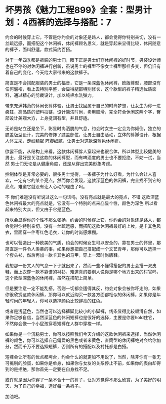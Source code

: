 # 坏男孩《魅力工程899》全套：型男计划：4西裤的选择与搭配：7

约会的时候穿上它，不管是你约会的对象还是路人，都会觉得你特别亲切，没有一丝疏远感，而搭配这个休闲裤，休闲裤顾名思义，就是穿起来显得比较，休闲随意的裤子，面料舒适，款式简约百搭。

对于一年四季都是裤装的男士们，眼下正是男士们穿休闲裤的好时节，男装设计师也在不停的对休闲裤进行创新，虽说男士的裤型不像女士裤型那样多变，但仍旧有着自己的变化，今天给大家带来的这款裤子。

简直是不会搭配服装的男士的福音，它是一条深蓝色休闲裤，欧版裤型，腰部没有任何皱褶，看上去特别平整，会显得腿部特别修长，这个款型的裤子精选优质面料，通过精心的剪裁设计，加以纯棉水洗弹力。

带来充满韩范的休闲长裤体验，让男士找回属于自己的时尚梦想，让女生为你一进疯狂，高品质的塑料拉链，设计简洁时尚，卖用顺滑，完全符合休闲这两个字，臀部设计美观大方，上身挺阔有型，并且舒适。

无论是站立还是坐下，彰显时尚洒脱的气息，约会时女生一定会为你倾倒，独立的膝盖版型设计，完美的修饰了膝盖部位，让男士自由活动，立体的裤脚设计，根据人体立采，走线精密 阵脚细腻，让男士对这款深蓝色休闲裤。

欲罢不能，从结构上来看，这款休闲裤胖人穿起来也很合体，所以体型比较健美的男士，最好是关注这款的休闲裤型，而有啤酒度的男士也不要拒绝，不妨一试，当然 男士们无论是从健康角度，还是从穿出完美形象考虑。

控制体型是非常必要的，很多男士觉得，一条裤子为什么好看，为什么会让人喜欢，一定有它的某个亮点，然而你会发现，这款深蓝色的休闲裤，完全找不到它的亮点，难道它就没有让人心动的理由了吗。

不 你们难道没有听说过这么一句话吗，没有亮点就是最大的亮点，不错 这款深蓝色休闲裤最大的亮点就是，它没有一个特别的点来凸显个性，颜色为深色 所以看起来特别大众，但又由于它是蓝色。

所以会显得你的个性不那么张扬，约会的时候穿上它，你约会的对象还是路人，都会觉得你特别亲切，没有一丝疏远感，而搭配这款休闲裤最好的上妆，是卡其色风衣，里面穿一件枣红色毛衣，让你的时尚感爆棚。

也可以营造出一种欧美的气质，约会的时候女生可以安全的，靠在男士的怀里，那简直是一件令人羡慕的事，如果你想把自己搭配成一个文艺青年，那你可以选择一个套头衫，然后再加一款卡其色的马甲，穿上一双时尚版鞋。

我想那一份文人的气息一下子就出来了，然而一些不懂得搭配的男士会搭一双皮鞋，而上衣穿一款不靠谱的衬衫，难道真的要别人说你是哪个地方出来的村官吗，这个款型深蓝色的休闲裤，虽然在搭配上简单。

但是要注意一定不能乱搭，否则一切都会适得其反，约会对象会被你吓走的，如果你很欣赏这款休闲裤，那你可以就近购买一款各方面都相似的休闲裤，如果你是年轻时尚的年轻人，你可以选择颜色比较鲜亮的红色。

或者是浅蓝色，当然也可以选择裤脚比较小的小脚裤，线条显得比较顺滑自然，如果你足够自信，当然深蓝色的休闲短裤也是很好的选择，主要是你要hold住它，不然你会像一个小屁孩穿着短裤在人群中穿梭一样。

如果你是一个沉稳男士，你可以按照我们今天介绍的这款休闲裤来选择，当然休闲裤的颜色，你可以选择自己偏爱的黑色或者米黄色，直筒型的休闲裤绝对会给你加分，然而千万不要选择短裤，否则所有的搭配以及衬托都是白搭。

短裤会让所有的优点都垮台，约会什么的就更加不用说了，当然，除非你有一张无可挑剔的脸蛋，如果你是单身，如果你与女友的关系停止不前，如果你的表白却得到的是拒绝，那你首先一定要在自身找不足。

或许就是因为你穿了一条不合十一的裤子，让对方觉得不那么欣赏，为了美好的明天，为了自己的幸福，选好每一条裤子。

加油吧。